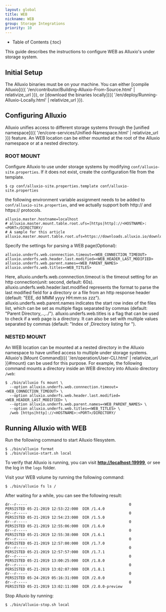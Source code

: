 ```yaml
---
layout: global
title: WEB
nickname: WEB
group: Storage Integrations
priority: 10
---
```


* Table of Contents
{:toc}

This guide describes the instructions to configure WEB as Alluxio's under
storage system.

## Initial Setup

The Alluxio binaries must be on your machine. You can either
[compile Alluxio]({{ '/en/contributor/Building-Alluxio-From-Source.html' | relativize_url }}), or
[download the binaries locally]({{ '/en/deploy/Running-Alluxio-Locally.html' | relativize_url }}).

## Configuring Alluxio
Alluxio unifies access to different storage systems through the [unified namespace]({{ '/en/core-services/Unified-Namespace.html' | relativize_url }}) feature. An WEB location can be either mounted at the root of the Alluxio namespace or at a nested directory.

### ROOT MOUNT
Configure Alluxio to use under storage systems by modifying
`conf/alluxio-site.properties`. If it does not exist, create the configuration file from the
template.

```console
$ cp conf/alluxio-site.properties.template conf/alluxio-site.properties
```

the following environment variable assignment needs to be added to
`conf/alluxio-site.properties`, and we actually support both http:// and https:// protocols.

```
alluxio.master.hostname=localhost
# alluxio.master.mount.table.root.ufs=[https|http]://<HOSTNAME>:<PORT>/DIRECTORY/
# A sample for this article
alluxio.master.mount.table.root.ufs=https://downloads.alluxio.io/downloads/files/
```

Specify the settings for parsing a WEB page(Optional):
```
alluxio.underfs.web.connnection.timeout=<WEB_CONNECTION_TIMEOUT>
alluxio.underfs.web.header.last.modified=<WEB_HEADER_LAST_MODIFIED>
alluxio.underfs.web.parent.names=<WEB_PARENT_NAMES>
alluxio.underfs.web.titles=<WEB_TITLES>
```
Here, alluxio.underfs.web.connnection.timeout is the timeout setting for an http connection(unit: second, default: 60s). 
alluxio.underfs.web.header.last.modified represents the format to parse the last modified field for a directory 
or a file from an http response header (default: "EEE, dd MMM yyyy HH:mm:ss zzz"). 
alluxio.underfs.web.parent.names indicates the start row index of the files list, 
which can be set as multiple flags separated by commas (default: "Parent Directory,..,../"). 
alluxio.underfs.web.titles is a flag that can be used to check if a web page is a directory. 
It can also be set with multiple values separated by commas (default: "Index of ,Directory listing for ").

### NESTED MOUNT

An WEB location can be mounted at a nested directory in the Alluxio namespace to have unified access to multiple under storage systems. Alluxio's [Mount Command]({{ '/en/operation/User-CLI.html' | relativize_url }}#mount) can be used for this purpose.
For example, the following command mounts a directory inside an WEB directory into Alluxio directory
`/web`:

```console 
$ ./bin/alluxio fs mount \
  --option alluxio.underfs.web.connnection.timeout=<WEB_CONNECTION_TIMEOUT> \
  --option alluxio.underfs.web.header.last.modified=<WEB_HEADER_LAST_MODIFIED> \
  --option alluxio.underfs.web.parent.names=<WEB_PARENT_NAMES> \
  --option alluxio.underfs.web.titles=<WEB_TITLES> \
  /web [https|http]://<HOSTNAME>:<PORT>/DIRECTORY/ 
```

## Running Alluxio with WEB

Run the following command to start Alluxio filesystem.

```console
$ ./bin/alluxio format
$ ./bin/alluxio-start.sh local
```

To verify that Alluxio is running, you can visit
**[http://localhost:19999](http://localhost:19999)**, or see the log in the `logs` folder.

Visit your WEB volume by running the following command:

```console
$ ./bin/alluxio fs ls /
```

After waiting for a while, you can see the following result:

```
dr--r-----                                              0       PERSISTED 05-21-2019 12:53:22:000  DIR /1.4.0
dr--r-----                                              0       PERSISTED 05-21-2019 12:54:23:000  DIR /1.5.0
dr--r-----                                              0       PERSISTED 05-21-2019 12:55:06:000  DIR /1.6.0
dr--r-----                                              0       PERSISTED 05-21-2019 12:55:38:000  DIR /1.6.1
dr--r-----                                              0       PERSISTED 05-21-2019 12:57:00:000  DIR /1.7.0
dr--r-----                                              0       PERSISTED 05-21-2019 12:57:57:000  DIR /1.7.1
dr--r-----                                              0       PERSISTED 05-21-2019 13:00:25:000  DIR /1.8.0
dr--r-----                                              0       PERSISTED 05-21-2019 13:02:07:000  DIR /1.8.1
dr--r-----                                              0       PERSISTED 05-24-2019 05:16:31:000  DIR /2.0.0
dr--r-----                                              0       PERSISTED 05-21-2019 13:02:11:000  DIR /2.0.0-preview
```

Stop Alluxio by running:

```console
$ ./bin/alluxio-stop.sh local
```
